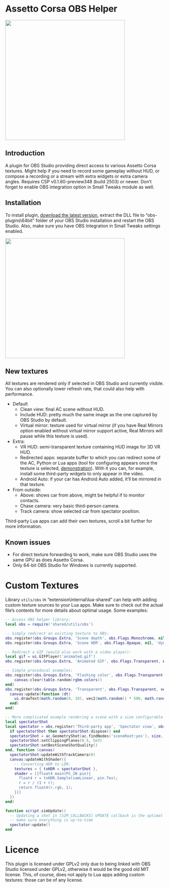 # Assetto Corsa OBS Helper

<a href="https://files.acstuff.ru/shared/R72y/demo.mp4" target="_blank"><img src="https://files.acstuff.ru/shared/4DXZ/screen.jpg" width="380"></a>

## Introduction

A plugin for OBS Studio providing direct access to various Assetto Corsa textures. Might help if you need to record some gameplay without HUD, or compose a recording or a stream with extra widgets or extra camera angles. Requires CSP v0.1.80-preview348 (build 2503) or newer. Don’t forget to enable OBS integration option in Small Tweaks module as well.

## Installation

To install plugin, [download the latest version](https://github.com/ac-custom-shaders-patch/acc-obs-plugin/releases/latest/download/acc-obs-plugin.zip), extract the DLL file to “obs-plugins\64bit” folder of your OBS Studio installation and restart the OBS Studio. Also, make sure you have OBS Integration in Small Tweaks settings enabled.

<a href="https://files.acstuff.ru/shared/VPXU/20230728-162912.png" target="_blank"><img src="https://files.acstuff.ru/shared/VPXU/20230728-162912.png" width="380"></a>

## New textures

All textures are rendered only if selected in OBS Studio and currently visible. You can also optionally lower refresh rate, that could also help with performance. 

- Default
    - Clean view: final AC scene without HUD.
    - Include HUD: pretty much the same image as the one captured by OBS Studio by default.
    - Virtual mirror: texture used for virtual mirror (if you have Real Mirrors option enabled without virtual mirror support active, Real Mirrors will pause while this texture is used).
- Extra:
    - VR HUD: semi-transparent texture containing HUD image for 3D VR HUD.
    - Redirected apps: separate buffer to which you can redirect some of the AC, Python or Lua apps (tool for configuring appears once the texture is selected, [demonstration](https://files.acstuff.ru/shared/R72y/demo.mp4)). With it you can, for example, install some third-party widgets to only appear in the video.
    - Android Auto: if your car has Android Auto added, it’ll be mirrored in that texture.
- From outside:
    - Above: shows car from above, might be helpful if to monitor contacts.
    - Chase camera: very basic third-person camera.
    - Track camera: show selected car from spectator position.

Third-party Lua apps can add their own textures, scroll a bit further for more information.

## Known issues

- For direct texture forwarding to work, make sure OBS Studio uses the same GPU as does Assetto Corsa.
- Only 64-bit OBS Studio for Windows is currently supported.

# Custom Textures

Library `utils/obs` in “extension\internal\lua-shared” can help with adding custom texture sources to your Lua apps. Make sure to check out the actual file’s contents for more details about optimal usage. Some examples:

```lua
-- Access OBS helper library:
local obs = require('shared/utils/obs')

-- Simply redirect an existing texture to OBS:
obs.register(obs.Groups.Extra, 'Scene depth', obs.Flags.Monochrome, nil, 'dynamic::depth')
obs.register(obs.Groups.Extra, 'Scene HDR', obs.Flags.Opaque, nil, 'dynamic::hdr')

-- Redirect a GIF (would also work with a video player):
local gif = ui.GIFPlayer('animated.gif')
obs.register(obs.Groups.Extra, 'Animated GIF', obs.Flags.Transparent, nil, gif)

-- Simple proceducal examples:
obs.register(obs.Groups.Extra, 'Flashing color', obs.Flags.Transparent, vec2(256, 256), function (canvas)
    canvas:clear(table.random(rgbm.colors))
end)
obs.register(obs.Groups.Extra, 'Transparent', obs.Flags.Transparent, vec2(512, 128), function (canvas)
  canvas:update(function (dt)
    ui.drawText(math.random(0, 10), vec2(math.random() * 500, math.random() * 120), table.random(rgbm.colors))
  end)
end)

-- More complicated example rendering a scene with a size configurable in OBS Studio:
local spectatorShot
local spectator = obs.register('Third-party app', 'Spectator view', obs.Flags.ManualUpdate + obs.Flags.ApplyCMAA + obs.Flags.UserSize, function (size) 
  if spectatorShot then spectatorShot:dispose() end
  spectatorShot = ac.GeometryShot(ac.findNodes('sceneRoot:yes'), size, 1, false, render.AntialiasingMode.None, render.TextureFormat.R11G11B10.Float)
  spectatorShot:setClippingPlanes(0.5, 5e3)
  spectatorShot:setBestSceneShotQuality()
end, function (canvas)
  spectatorShot:updateWithTrackCamera(0)
  canvas:updateWithShader({ 
    -- Converting HDR to LDR:
    textures = { txHDR = spectatorShot },
    shader = [[float4 main(PS_IN pin){ 
      float4 r = txHDR.Sample(samLinear, pin.Tex); 
      r = r / (1 + r); 
      return float4(r.rgb, 1); 
    }]]
  })
end)

function script.simUpdate()
  -- Updating a shot in [SIM_CALLBACKS] UPDATE callback is the optimal way to 
  -- make sure everything is up-to-time
  spectator:update()
end
```

# Licence

This plugin is licensed under GPLv2 only due to being linked with OBS Studio licensed under GPLv2, otherwise it would be the good old MIT license. This, of course, does not apply to Lua apps adding custom textures: those can be of any license.
